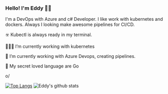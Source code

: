 ### Hello! I'm Eddy 🏴‍☠️ 
I'm a DevOps with Azure and c# Developer. I like work with kubernetes and dockers.
Always I looking make awesome pipelines for CI/CD.

☣️  Kubectl is always ready in my terminal.

👨🏼‍💻  I’m currently working with kubernetes

🚀  I’m currently working with Azure Devops, creating pipelines.

🖤  My secret loved language are Go

o/

[![Top Langs](https://github-readme-stats.vercel.app/api/top-langs/?username=eddyv73&layout=compact&langs_count=8&hide=javascript,html,css)](https://github.com/anuraghazra/github-readme-stats)
![Eddy's github stats](https://github-readme-stats.vercel.app/api?username=eddyv73&show_icons=true&theme=merko)



